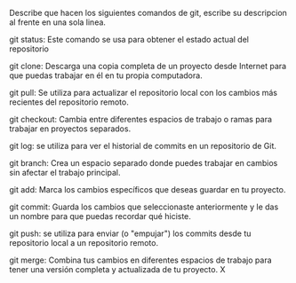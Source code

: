 Describe que hacen los siguientes comandos de git, escribe su descripcion al frente en una sola linea.

git status: Este comando se usa para obtener el estado actual del repositorio

git clone: Descarga una copia completa de un proyecto desde Internet para que puedas trabajar en él en tu propia computadora.

git pull: Se utiliza para actualizar el repositorio local con los cambios más recientes del repositorio remoto.

git checkout: Cambia entre diferentes espacios de trabajo o ramas para trabajar en proyectos separados.

git log: se utiliza para ver el historial de commits en un repositorio de Git.

git branch: Crea un espacio separado donde puedes trabajar en cambios sin afectar el trabajo principal.

git add: Marca los cambios específicos que deseas guardar en tu proyecto.

git commit: Guarda los cambios que seleccionaste anteriormente y le das un nombre para que puedas recordar qué hiciste.

git push: se utiliza para enviar (o "empujar") los commits desde tu repositorio local a un repositorio remoto.

git merge: Combina tus cambios en diferentes espacios de trabajo para tener una versión completa y actualizada de tu proyecto.
X
